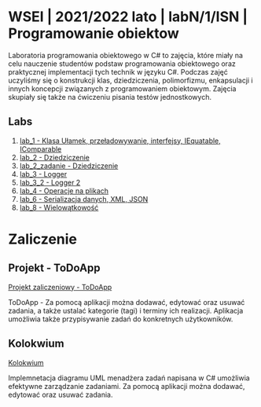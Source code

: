 # WSEI | 2021/2022 lato | labN/1/ISN | Programowanie obiektow

Laboratoria programowania obiektowego w C# to zajęcia, które miały na celu nauczenie studentów podstaw programowania obiektowego oraz praktycznej implementacji tych technik w języku C#.
Podczas zajęć uczyliśmy się o konstrukcji klas, dziedziczenia, polimorfizmu, enkapsulacji i innych koncepcji związanych z programowaniem obiektowym. Zajęcia skupiały się także na ćwiczeniu pisania testów jednostkowych.

## Labs

1. [lab_1 - Klasa Ułamek, przeładowywanie, interfejsy, IEquatable, IComparable](lab_1)
2. [lab_2 - Dziedziczenie](lab_2)
3. [lab_2_zadanie - Dziedziczenie](lab_2_zadanie)
4. [lab_3 - Logger](lab_3)
5. [lab_3_2 - Logger 2](lab_3_2)
6. [lab_4 - Operacje na plikach](lab_4)
7. [lab_6 - Serializacja danych, XML, JSON](lab_6)
8. [lab_8 - Wielowątkowość](lab_8)

# Zaliczenie

## Projekt - ToDoApp
[Projekt zaliczeniowy - ToDoApp](projekt)

ToDoApp - Za pomocą aplikacji można dodawać, edytować oraz usuwać zadania, a także ustalać kategorie (tagi) i terminy ich realizacji. Aplikacja umożliwia także przypisywanie zadań do konkretnych użytkowników.

## Kolokwium
[Kolokwium](Szymon_Guzik_13659)

Implemnetacja diagramu UML menadżera zadań napisana w C# umożliwia efektywne zarządzanie zadaniami. Za pomocą aplikacji można dodawać, edytować oraz usuwać zadania.
